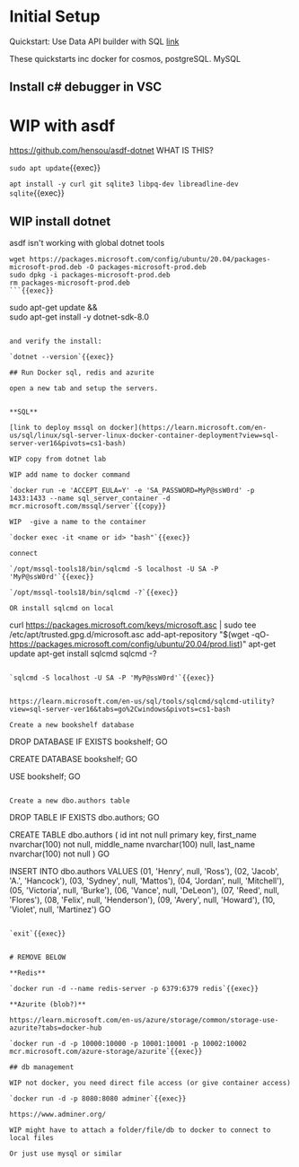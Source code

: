 
# Initial Setup

Quickstart: Use Data API builder with SQL [link](https://learn.microsoft.com/en-gb/azure/data-api-builder/quickstart-sql)

These quickstarts inc docker for cosmos, postgreSQL. MySQL


## Install c# debugger in VSC


# WIP with asdf

https://github.com/hensou/asdf-dotnet  WHAT IS THIS?

`sudo apt update`{{exec}}

`apt install -y curl git sqlite3 libpq-dev libreadline-dev sqlite`{{exec}}

## WIP install dotnet

asdf isn't working with global dotnet tools

```
wget https://packages.microsoft.com/config/ubuntu/20.04/packages-microsoft-prod.deb -O packages-microsoft-prod.deb
sudo dpkg -i packages-microsoft-prod.deb
rm packages-microsoft-prod.deb
```{{exec}}

```
sudo apt-get update && \
  sudo apt-get install -y dotnet-sdk-8.0
```{{exec}}

and verify the install:

`dotnet --version`{{exec}}

## Run Docker sql, redis and azurite

open a new tab and setup the servers.


**SQL**

[link to deploy mssql on docker](https://learn.microsoft.com/en-us/sql/linux/sql-server-linux-docker-container-deployment?view=sql-server-ver16&pivots=cs1-bash)

WIP copy from dotnet lab

WIP add name to docker command

`docker run -e 'ACCEPT_EULA=Y' -e 'SA_PASSWORD=MyP@ssW0rd' -p 1433:1433 --name sql_server_container -d mcr.microsoft.com/mssql/server`{{copy}}

WIP  -give a name to the container

`docker exec -it <name or id> "bash"`{{exec}}

connect

`/opt/mssql-tools18/bin/sqlcmd -S localhost -U SA -P 'MyP@ssW0rd'`{{exec}}

`/opt/mssql-tools18/bin/sqlcmd -?`{{exec}}

OR install sqlcmd on local

```
curl https://packages.microsoft.com/keys/microsoft.asc | sudo tee /etc/apt/trusted.gpg.d/microsoft.asc
add-apt-repository "$(wget -qO- https://packages.microsoft.com/config/ubuntu/20.04/prod.list)"
apt-get update
apt-get install sqlcmd
sqlcmd -?
```{{exec}}

`sqlcmd -S localhost -U SA -P 'MyP@ssW0rd'`{{exec}}


https://learn.microsoft.com/en-us/sql/tools/sqlcmd/sqlcmd-utility?view=sql-server-ver16&tabs=go%2Cwindows&pivots=cs1-bash

Create a new bookshelf database

```
DROP DATABASE IF EXISTS bookshelf;
GO

CREATE DATABASE bookshelf;
GO

USE bookshelf;
GO
```{{copy}}

Create a new dbo.authors table

```
DROP TABLE IF EXISTS dbo.authors;
GO

CREATE TABLE dbo.authors
(
    id int not null primary key,
    first_name nvarchar(100) not null,
    middle_name nvarchar(100) null,
    last_name nvarchar(100) not null
)
GO

INSERT INTO dbo.authors VALUES
    (01, 'Henry', null, 'Ross'),
    (02, 'Jacob', 'A.', 'Hancock'),
    (03, 'Sydney', null, 'Mattos'),
    (04, 'Jordan', null, 'Mitchell'),
    (05, 'Victoria', null, 'Burke'),
    (06, 'Vance', null, 'DeLeon'),
    (07, 'Reed', null, 'Flores'),
    (08, 'Felix', null, 'Henderson'),
    (09, 'Avery', null, 'Howard'),
    (10, 'Violet', null, 'Martinez')
GO
```{{copy}}

`exit`{{exec}}


# REMOVE BELOW

**Redis**

`docker run -d --name redis-server -p 6379:6379 redis`{{exec}}

**Azurite (blob?)**

https://learn.microsoft.com/en-us/azure/storage/common/storage-use-azurite?tabs=docker-hub

`docker run -d -p 10000:10000 -p 10001:10001 -p 10002:10002 mcr.microsoft.com/azure-storage/azurite`{{exec}}

## db management

WIP not docker, you need direct file access (or give container access)

`docker run -d -p 8080:8080 adminer`{{exec}}

https://www.adminer.org/

WIP might have to attach a folder/file/db to docker to connect to local files

Or just use mysql or similar
